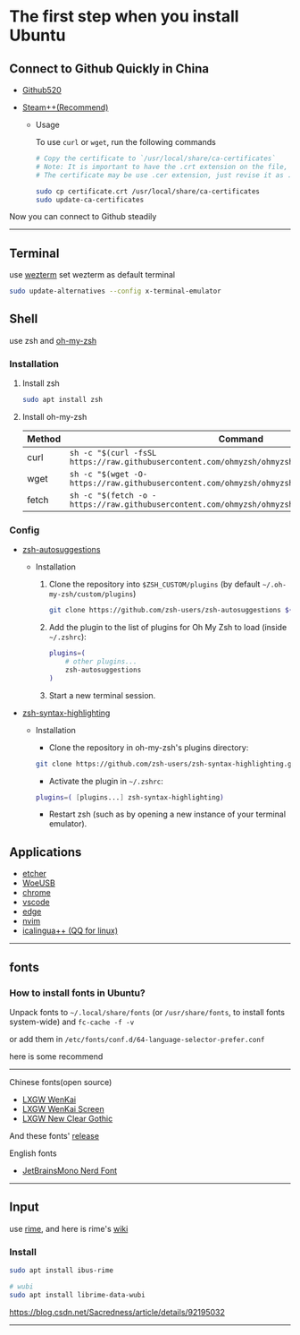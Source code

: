 # The first step when you install Ubuntu

## Connect to Github Quickly in China

- [Github520](https://gitee.com/inChoong/GitHub520)
- [Steam++(Recommend)](https://steampp.net)

  - Usage

    To use `curl` or `wget`, run the following commands

    ```bash
    # Copy the certificate to `/usr/local/share/ca-certificates`
    # Note: It is important to have the .crt extension on the file, otherwise it will not be processed.
    # The certificate may be use .cer extension, just revise it as .crt

    sudo cp certificate.crt /usr/local/share/ca-certificates
    sudo update-ca-certificates
    ```

 Now you can connect to Github steadily

---

## Terminal
use [wezterm](https://wezfurlong.org/wezterm/)
set wezterm as default terminal
```bash
sudo update-alternatives --config x-terminal-emulator
```
## Shell

use zsh and [oh-my-zsh](https://github.com/ohmyzsh/ohmyzsh)

### Installation

1. Install zsh

    ```bash
    sudo apt install zsh
    ```

2. Install oh-my-zsh

	| Method | Command |
	| - | - |
	| curl | `sh -c "$(curl -fsSL https://raw.githubusercontent.com/ohmyzsh/ohmyzsh/master/tools/install.sh)"` |
	| wget | `sh -c "$(wget -O- https://raw.githubusercontent.com/ohmyzsh/ohmyzsh/master/tools/install.sh)"` |
	| fetch | `sh -c "$(fetch -o - https://raw.githubusercontent.com/ohmyzsh/ohmyzsh/master/tools/install.sh)"` |

### Config

- [zsh-autosuggestions](https://github.com/zsh-users/zsh-autosuggestions)

  - Installation

    1. Clone the repository into `$ZSH_CUSTOM/plugins` (by default `~/.oh-my-zsh/custom/plugins`)

        ```sh
        git clone https://github.com/zsh-users/zsh-autosuggestions ${ZSH_CUSTOM:-~/.oh-my-zsh/custom}/plugins/zsh-autosuggestions
        ```

    2. Add the plugin to the list of plugins for Oh My Zsh to load (inside `~/.zshrc`):

        ```bash
        plugins=( 
            # other plugins...
            zsh-autosuggestions
        )
        ```

    3. Start a new terminal session.

- [zsh-syntax-highlighting](https://github.com/zsh-users/zsh-syntax-highlighting)

  - Installation

    - Clone the repository in oh-my-zsh's plugins directory:

    ```zsh
    git clone https://github.com/zsh-users/zsh-syntax-highlighting.git ${ZSH_CUSTOM:-~/.oh-my-zsh/custom}/plugins/zsh-syntax-highlighting
    ```

    - Activate the plugin in `~/.zshrc`:

    ```zsh
    plugins=( [plugins...] zsh-syntax-highlighting)
    ```

    - Restart zsh (such as by opening a new instance of your terminal emulator).

## Applications

- [etcher](https://www.balena.io/etcher/)
- [WoeUSB](http://download.opensuse.org/repositories/home:/Provessor/xUbuntu_20.04/amd64/)
- [chrome](https://www.google.cn/chrome/index.html)
- [vscode](https://code.visualstudio.com/)
- [edge](https://www.microsoft.com/zh-cn/edge)
- [nvim](https://github.com/neovim/neovim)
- [icalingua++ (QQ for linux)](https://github.com/icalingua-plus-plus/icalingua-plus-plus)

---

## fonts

### How to install fonts in Ubuntu?

Unpack fonts to `~/.local/share/fonts` (or `/usr/share/fonts`, to install fonts system-wide) and `fc-cache -f -v`

or add them in `/etc/fonts/conf.d/64-language-selector-prefer.conf`

here is some recommend

---
Chinese fonts(open source)

- [LXGW WenKai](https://github.com/lxgw/LxgwWenKai)
- [LXGW WenKai Screen](https://github.com/lxgw/LxgwWenKai-Screen)
- [LXGW New Clear Gothic](https://github.com/lxgw/LxgwNewClearGothic)

And these fonts' [release](http://lxgw.ysepan.com/)

English fonts

- [JetBrainsMono Nerd Font](https://www.nerdfonts.com/font-downloads)

---

## Input

use [rime](https://rime.im), and here is rime's [wiki](https://github.com/rime/home/wiki)

### Install

```bash
sudo apt install ibus-rime

# wubi
sudo apt install librime-data-wubi

```

<https://blog.csdn.net/Sacredness/article/details/92195032>

---
